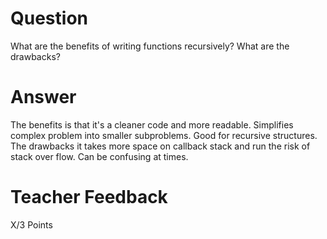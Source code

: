 # Question

What are the benefits of writing functions recursively? What are the drawbacks?

# Answer
The benefits is that it's a cleaner code and more readable. Simplifies complex problem into smaller subproblems. Good for recursive structures. The drawbacks it takes more space on callback stack and run the risk of stack over flow. Can be confusing at times.

# Teacher Feedback

X/3 Points